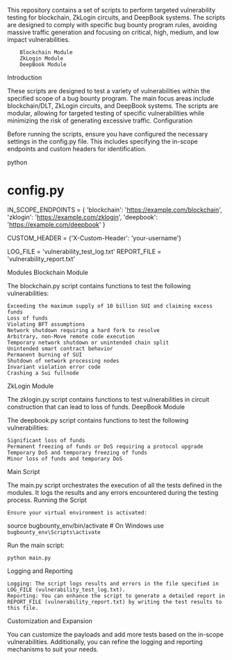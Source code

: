 This repository contains a set of scripts to perform targeted vulnerability testing for blockchain, ZkLogin circuits, and DeepBook systems. The scripts are designed to comply with specific bug bounty program rules, avoiding massive traffic generation and focusing on critical, high, medium, and low impact vulnerabilities.

        Blockchain Module
        ZkLogin Module
        DeepBook Module
    
Introduction

These scripts are designed to test a variety of vulnerabilities within the specified scope of a bug bounty program. The main focus areas include blockchain/DLT, ZkLogin circuits, and DeepBook systems. The scripts are modular, allowing for targeted testing of specific vulnerabilities while minimizing the risk of generating excessive traffic.
Configuration

Before running the scripts, ensure you have configured the necessary settings in the config.py file. This includes specifying the in-scope endpoints and custom headers for identification.

python

# config.py
IN_SCOPE_ENDPOINTS = {
    'blockchain': 'https://example.com/blockchain',
    'zklogin': 'https://example.com/zklogin',
    'deepbook': 'https://example.com/deepbook'
}

CUSTOM_HEADER = {'X-Custom-Header': 'your-username'}

LOG_FILE = 'vulnerability_test_log.txt'
REPORT_FILE = 'vulnerability_report.txt'

Modules
Blockchain Module

The blockchain.py script contains functions to test the following vulnerabilities:

    Exceeding the maximum supply of 10 billion SUI and claiming excess funds
    Loss of funds
    Violating BFT assumptions
    Network shutdown requiring a hard fork to resolve
    Arbitrary, non-Move remote code execution
    Temporary network shutdown or unintended chain split
    Unintended smart contract behavior
    Permanent burning of SUI
    Shutdown of network processing nodes
    Invariant violation error code
    Crashing a Sui fullnode

ZkLogin Module

The zklogin.py script contains functions to test vulnerabilities in circuit construction that can lead to loss of funds.
DeepBook Module

The deepbook.py script contains functions to test the following vulnerabilities:

    Significant loss of funds
    Permanent freezing of funds or DoS requiring a protocol upgrade
    Temporary DoS and temporary freezing of funds
    Minor loss of funds and temporary DoS

Main Script

The main.py script orchestrates the execution of all the tests defined in the modules. It logs the results and any errors encountered during the testing process.
Running the Script

    Ensure your virtual environment is activated:



source bugbounty_env/bin/activate  # On Windows use `bugbounty_env\Scripts\activate`

Run the main script:



    python main.py

Logging and Reporting

    Logging: The script logs results and errors in the file specified in LOG_FILE (vulnerability_test_log.txt).
    Reporting: You can enhance the script to generate a detailed report in REPORT_FILE (vulnerability_report.txt) by writing the test results to this file.

Customization and Expansion

You can customize the payloads and add more tests based on the in-scope vulnerabilities. Additionally, you can refine the logging and reporting mechanisms to suit your needs.
   
